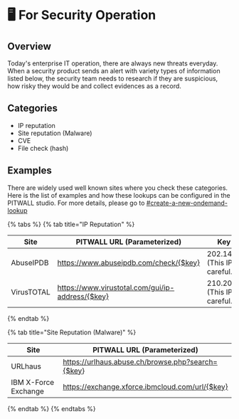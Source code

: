 # 🖥️ For Security Operation

## Overview

Today's enterprise IT operation, there are always new threats everyday. When a security product sends an alert with variety types of information listed below, the security team needs to research if they are suspicious, how risky they would be and collect evidences as a record.

## Categories

* IP reputation
* Site reputation (Malware)
* CVE
* File check (hash)

## Examples

There are widely used well known sites where you check these categories. Here is the list of examples and how these lookups can be configured in the PITWALL studio. For more details, please go to [#create-a-new-ondemand-lookup](../tutorial-get-started./scenario-setup/instant-lookup/2.-ondemand-lookup.md#create-a-new-ondemand-lookup "mention")

&#x20; &#x20;

{% tabs %}
{% tab title="IP Reputation" %}
<table><thead><tr><th width="152">Site</th><th width="358">PITWALL URL (Parameterized)</th><th>Key sample</th></tr></thead><tbody><tr><td>AbuseIPDB</td><td><a href="https://www.abuseipdb.com/check/202.14.122.217">https://www.abuseipdb.com/check/{$key}</a></td><td>202.14.122.217<br>(This IP is real. Be careful.)</td></tr><tr><td>VirusTOTAL</td><td><a href="https://www.virustotal.com/gui/ip-address/210.209.125.142">https://www.virustotal.com/gui/ip-address/{$key}</a></td><td>210.209.125.142<br>(This IP is real. Be careful.)</td></tr></tbody></table>


{% endtab %}

{% tab title="Site Reputation (Malware)" %}
<table><thead><tr><th width="196">Site</th><th>PITWALL URL (Parameterized)</th></tr></thead><tbody><tr><td>URLhaus</td><td><a href="https://urlhaus.abuse.ch/browse.php?search=222.139.79.18">https://urlhaus.abuse.ch/browse.php?search={$key</a>}</td></tr><tr><td>IBM X-Force Exchange</td><td><a href="https://exchange.xforce.ibmcloud.com/url/222.139.79.18">https://exchange.xforce.ibmcloud.com/url/{$key}</a></td></tr></tbody></table>
{% endtab %}
{% endtabs %}
